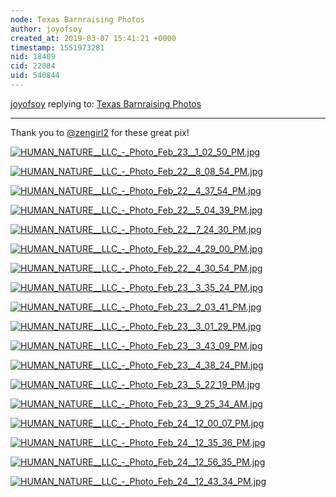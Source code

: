 ```yaml
---
node: Texas Barnraising Photos
author: joyofsoy
created_at: 2019-03-07 15:41:21 +0000
timestamp: 1551973281
nid: 18409
cid: 22084
uid: 540844
---
```




[joyofsoy](../profile/joyofsoy) replying to: [Texas Barnraising Photos](../notes/joyofsoy/02-22-2019/texas-barnraising-photos)

----
 Thank you to [@zengirl2](/profile/zengirl2) for these great pix! 

[![HUMAN_NATURE__LLC_-_Photo_Feb_23__1_02_50_PM.jpg](/i/29933)](/i/29933)


[![HUMAN_NATURE__LLC_-_Photo_Feb_22__8_08_54_PM.jpg](/i/29927)](/i/29927)


[![HUMAN_NATURE__LLC_-_Photo_Feb_22__4_37_54_PM.jpg](/i/29928)](/i/29928)


[![HUMAN_NATURE__LLC_-_Photo_Feb_22__5_04_39_PM.jpg](/i/29929)](/i/29929)


[![HUMAN_NATURE__LLC_-_Photo_Feb_22__7_24_30_PM.jpg](/i/29930)](/i/29930)


[![HUMAN_NATURE__LLC_-_Photo_Feb_22__4_29_00_PM.jpg](/i/29931)](/i/29931)


[![HUMAN_NATURE__LLC_-_Photo_Feb_22__4_30_54_PM.jpg](/i/29932)](/i/29932)


[![HUMAN_NATURE__LLC_-_Photo_Feb_23__3_35_24_PM.jpg](/i/29934)](/i/29934)


[![HUMAN_NATURE__LLC_-_Photo_Feb_23__2_03_41_PM.jpg](/i/29935)](/i/29935)


[![HUMAN_NATURE__LLC_-_Photo_Feb_23__3_01_29_PM.jpg](/i/29936)](/i/29936)


[![HUMAN_NATURE__LLC_-_Photo_Feb_23__3_43_09_PM.jpg](/i/29937)](/i/29937)


[![HUMAN_NATURE__LLC_-_Photo_Feb_23__4_38_24_PM.jpg](/i/29938)](/i/29938)


[![HUMAN_NATURE__LLC_-_Photo_Feb_23__5_22_19_PM.jpg](/i/29939)](/i/29939)


[![HUMAN_NATURE__LLC_-_Photo_Feb_23__9_25_34_AM.jpg](/i/29940)](/i/29940)


[![HUMAN_NATURE__LLC_-_Photo_Feb_24__12_00_07_PM.jpg](/i/29941)](/i/29941)


[![HUMAN_NATURE__LLC_-_Photo_Feb_24__12_35_36_PM.jpg](/i/29942)](/i/29942)


[![HUMAN_NATURE__LLC_-_Photo_Feb_24__12_56_35_PM.jpg](/i/29943)](/i/29943)


[![HUMAN_NATURE__LLC_-_Photo_Feb_24__12_43_34_PM.jpg](/i/29944)](/i/29944)


